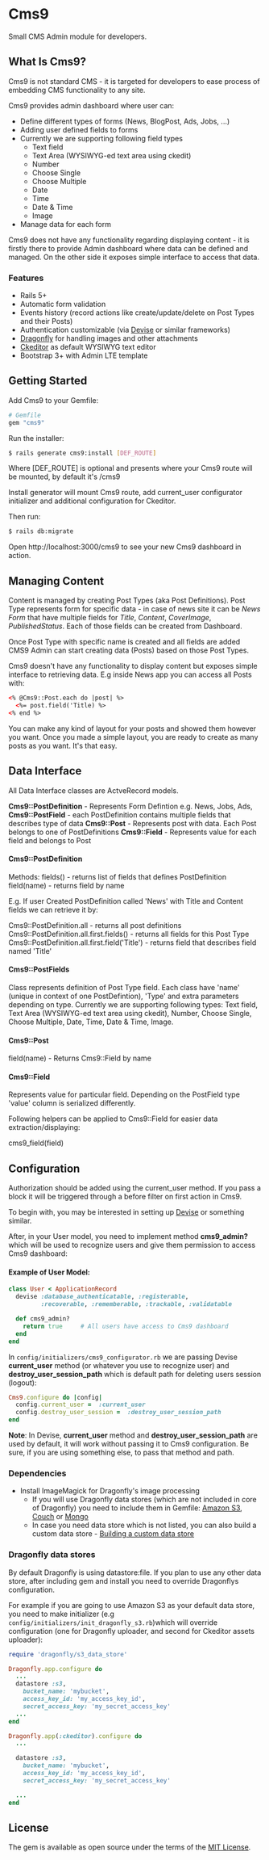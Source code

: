 # Cms9

Small CMS Admin module for developers.


## What Is Cms9?

Cms9 is not standard CMS - it is targeted for developers to ease process of embedding CMS functionality to any site.

Cms9 provides admin dashboard where user can:
* Define different types of forms (News, BlogPost, Ads, Jobs, ...)
* Adding user defined fields to forms
* Currently we are supporting following field types
  * Text field
  * Text Area (WYSIWYG-ed text area using ckedit)
  * Number
  * Choose Single
  * Choose Multiple
  * Date
  * Time
  * Date & Time
  * Image
* Manage data for each form

Cms9 does not have any functionality regarding displaying content - it is firstly there to provide Admin dashboard where data can be defined and managed. On the other side it exposes simple interface to access that data.

### Features
* Rails 5+
* Automatic form validation
* Events history (record actions like create/update/delete on Post Types and their Posts)
* Authentication customizable (via [Devise](https://github.com/plataformatec/devise) or similar frameworks)
* [Dragonfly](https://github.com/markevans/dragonfly) for handling images and other attachments
* [Ckeditor](https://github.com/galetahub/ckeditor) as default WYSIWYG text editor
* Bootstrap 3+ with Admin LTE template


## Getting Started

Add Cms9 to your Gemfile:

```ruby
# Gemfile
gem "cms9"
```

Run the installer:

```bash
$ rails generate cms9:install [DEF_ROUTE]
```

Where [DEF_ROUTE] is optional and presents where your Cms9 route will be mounted, by default it's /cms9

Install generator will mount Cms9 route, add current_user configurator initializer and additional configuration for Ckeditor.

Then run:

```bash
$ rails db:migrate
```

Open http://localhost:3000/cms9 to see your new Cms9 dashboard in action.

## Managing Content
Content is managed by creating Post Types (aka Post Definitions). Post Type represents form for specific data - in case of news site it can be *News Form* that have multiple fields for *Title*, *Content*, *CoverImage*, *PublishedStatus*. Each of those fields can be created from Dashboard.

Once Post Type with specific name is created and all fields are added CMS9 Admin can start creating data (Posts) based on those Post Types.

Cms9 doesn't have any functionality to display content but exposes simple interface to retrieving data. E.g inside News app you can access all Posts with:

```html
<% @Cms9::Post.each do |post| %>
  <%= post.field('Title) %>
<% end %>
```

You can make any kind of layout for your posts and showed them however you want. Once you made a simple layout, you are ready to create as many posts as you want. It's that easy.


## Data Interface
All Data Interface classes are ActveRecord models.

**Cms9::PostDefinition** - Represents Form Defintion e.g. News, Jobs, Ads,
**Cms9::PostField** - each PostDefinition contains multiple fields that describes type of data
**Cms9::Post** - Represents post with data. Each Post belongs to one of PostDefinitions
**Cms9::Field** - Represents value for each field and belongs to Post


#### Cms9::PostDefinition
Methods:
fields() - returns list of fields that defines PostDefinition
field(name) - returns field by name

E.g. If user Created PostDefinition called 'News' with Title and Content fields we can retrieve it by:

Cms9::PostDefinition.all - returns all post definitions
Cms9::PostDefinition.all.first.fields() - returns all fields for this Post Type
Cms9::PostDefinition.all.first.field('Title') - returns field that describes field named 'Title'

#### Cms9::PostFields
Class represents definition of Post Type field. Each class have 'name' (unique in context of one PostDefintion), 'Type' and extra parameters depending on type. Currently we are supporting following types: Text field, Text Area (WYSIWYG-ed text area using ckedit), Number, Choose Single, Choose Multiple, Date, Time, Date & Time, Image.

#### Cms9::Post
field(name) - Returns Cms9::Field by name

#### Cms9::Field
Represents value for particular field. Depending on the PostField type 'value' column is serialized differently.

Following helpers can be applied to Cms9::Field for easier data extraction/displaying:

cms9\_field(field)

## Configuration

Authorization should be added using the current_user method. If you pass a block it will be triggered through a
before filter on first action in Cms9.

To begin with, you may be interested in setting up [Devise](https://github.com/sferik/rails_admin/wiki/Devise) or
something similar.

After, in your User model, you need to implement method **cms9_admin?** which will be used to recognize users and
give them permission to access Cms9 dashboard:

#### Example of User Model:

```ruby
class User < ApplicationRecord
  devise :database_authenticatable, :registerable,
         :recoverable, :rememberable, :trackable, :validatable

  def cms9_admin?
    return true     # All users have access to Cms9 dashboard
  end
end
```

In `config/initializers/cms9_configurator.rb` we are passing Devise **current_user** method (or whatever you use
to recognize user) and **destroy_user_session_path** which is default path for deleting users session (logout):

```ruby
Cms9.configure do |config|
  config.current_user =  :current_user
  config.destroy_user_session =  :destroy_user_session_path
end
```

**Note**: In Devise, **current_user** method and **destroy_user_session_path** are used by default, it will work without passing it to Cms9
configuration. Be sure, if you are using something else, to pass that method and path.

### Dependencies

* Install ImageMagick for Dragonfly's image processing
  * If you will use Dragonfly data stores (which are not included in core of Dragonfly) you need to include them in Gemfile: [Amazon S3](https://github.com/markevans/dragonfly-s3_data_store), [Couch](https://github.com/markevans/dragonfly-couch_data_store) or [Mongo](https://github.com/markevans/dragonfly-mongo_data_store)
  * In case you need data store which is not listed, you can also build a custom data store - [Building a custom data store](http://markevans.github.io/dragonfly/data-stores/#building-a-custom-data-store)

### Dragonfly data stores

By default Dragonfly is using datastore:file. If you plan to use any other data store, after including gem and
install you need to override Dragonflys configuration.

For example if you are going to use Amazon S3 as your default data store, you need to make initializer
(e.g `config/initializers/init_dragonfly_s3.rb`)which will override configuration (one for Dragonfly uploader, and second for Ckeditor assets uploader):

```ruby
require 'dragonfly/s3_data_store'

Dragonfly.app.configure do
  ...
  datastore :s3,
    bucket_name: 'mybucket',
    access_key_id: 'my_access_key_id',
    secret_access_key: 'my_secret_access_key'
  ...
end

Dragonfly.app(:ckeditor).configure do
  ...

  datastore :s3,
    bucket_name: 'mybucket',
    access_key_id: 'my_access_key_id',
    secret_access_key: 'my_secret_access_key'

  ...
end
```

## License
The gem is available as open source under the terms of the [MIT License](http://opensource.org/licenses/MIT).
